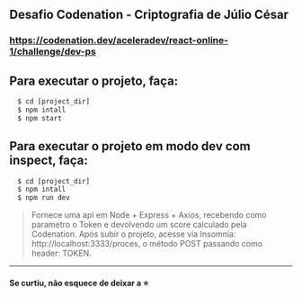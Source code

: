 ## Desafio Codenation - Criptografia de Júlio César
### https://codenation.dev/aceleradev/react-online-1/challenge/dev-ps

## Para executar o projeto, faça:

```cmd
  $ cd [project_dir]
  $ npm intall
  $ npm start
```

## Para executar o projeto em modo dev com inspect, faça:

```cmd
  $ cd [project_dir]
  $ npm intall
  $ npm run dev
```

> Fornece uma api em Node + Express + Axios, recebendo como parametro o Token e devolvendo um score calculado pela Codenation.
> Após subir o projeto, acesse via Insomnia: http://localhost:3333/proces, o método POST passando como header: TOKEN.
---


#### Se curtiu, não esquece de deixar a :star:
